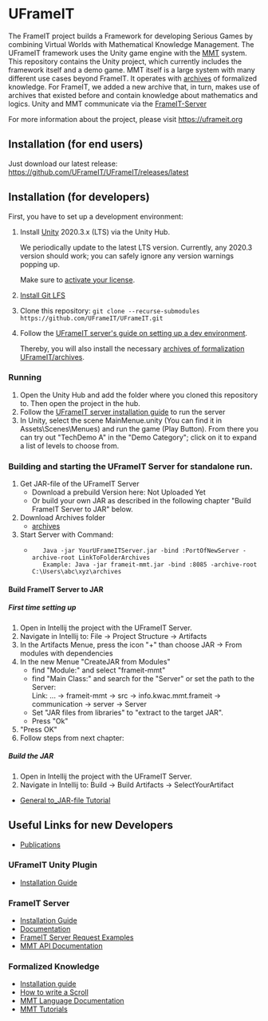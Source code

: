 # UFrameIT

The FrameIT project builds a Framework for developing Serious Games by combining Virtual Worlds with Mathematical Knowledge Management. 
The UFrameIT framework uses the Unity game engine with the [MMT](https://uniformal.github.io/) system.
This repository contains the Unity project, which currently includes the framework itself and a demo game.
MMT itself is a large system with many different use cases beyond FrameIT.
It operates with [archives](https://github.com/UFrameIT/archives) of formalized knowledge.
For FrameIT, we added a new archive that, in turn, makes use of archives that existed before and contain knowledge about mathematics and logics. 
Unity and MMT communicate via the [FrameIT-Server](https://github.com/UniFormal/MMT/tree/devel/src/frameit-mmt)

For more information about the project, please visit <https://uframeit.org>

## Installation (for end users)

Just download our latest release: <https://github.com/UFrameIT/UFrameIT/releases/latest>

## Installation (for developers)

First, you have to set up a development environment:

1. Install [Unity](https://unity3d.com/de/get-unity/download) 2020.3.x (LTS) via the Unity Hub.

   We periodically update to the latest LTS version. Currently, any 2020.3 version should work; you can safely ignore any version warnings popping up.
   
   Make sure to [activate your license](https://support.unity.com/hc/en-us/articles/211438683-How-do-I-activate-my-license).
   
2. [Install Git LFS](https://docs.github.com/en/free-pro-team@latest/github/managing-large-files/installing-git-large-file-storage)
3. Clone this repository: `git clone --recurse-submodules https://github.com/UFrameIT/UFrameIT.git`
4. Follow the [UFrameIT server's guide on setting up a dev environment](https://github.com/UniFormal/MMT/blob/devel/src/frameit-mmt/DEVENV.md).

   Thereby, you will also install the necessary [archives of formalization UFrameIT/archives](https://github.com/UFrameIT/archives).

### Running

1. Open the Unity Hub and add the folder where you cloned this repository to. Then open the project in the hub.
2. Follow the [UFrameIT server installation guide](https://github.com/UniFormal/MMT/blob/devel/src/frameit-mmt/installation.md) to run the server
3. In Unity, select the scene MainMenue.unity (You can find it in Assets\Scenes\Menues) and run the game (Play Button). From there you can try out "TechDemo A" in the "Demo Category"; click on it to expand a list of levels to choose from.

### Building and starting the UFrameIT Server for standalone run.

1. Get JAR-file of the UFrameIT Server  
   * Download a prebuild Version here: Not Uploaded Yet
   * Or build your own JAR as described in the following chapter "Build FrameIT Server to JAR" below.  
3. Download Archives folder
   * [archives](https://github.com/UFrameIT/archives)
5. Start Server with Command:
   *  ```  
         Java -jar YourUFrameITServer.jar -bind :PortOfNewServer -archive-root LinkToFolderArchives
         Example: Java -jar frameit-mmt.jar -bind :8085 -archive-root C:\Users\abc\xyz\archives
      ```   

####  Build FrameIT Server to JAR 

##### First time setting up
1. Open in Intellij the project with the UFrameIT Server.
2. Navigate in Intellij to: File -> Project Structure -> Artifacts
3. In the Artifacts Menue, press the icon "+" than choose JAR -> From modules with dependencies
4. In the new Menue "CreateJAR from Modules"
   * find "Module:" and select "frameit-mmt"
   * find "Main Class:" and search for the "Server" or set the path to the Server:  
         Link: ... -> frameit-mmt -> src -> info.kwac.mmt.frameit -> communication -> server -> Server
   * Set "JAR files from libraries" to "extract to the target JAR".
   * Press "Ok"
5. "Press OK"
6. Follow steps from next chapter:

##### Build the JAR
1. Open in Intellij the project with the UFrameIT Server.
2. Navigate in Intellij to: Build -> Build Artifacts -> SelectYourArtifact

*  [General to_JAR-file Tutorial](https://riptutorial.com/intellij-idea/example/16922/building-a--jar)


## Useful Links for new Developers
* [Publications](https://kwarc.github.io/bibs/frameit/)

### UFrameIT Unity Plugin
* [Installation Guide](https://github.com/UFrameIT/UFrameIT/blob/master/README.md)

### FrameIT Server
* [Installation Guide](https://github.com/UniFormal/MMT/blob/master/src/frameit-mmt/installation.md)
* [Documentation](https://github.com/UniFormal/MMT/blob/master/src/frameit-mmt/README.md)
* [FrameIT Server Request Examples](https://kwarc-frameit.postman.co/workspace/FrameIT-Postman-Workspace~d9c28eb0-b28c-47b9-8403-864de6799418/documentation/9866886-8347f2b8-c8a6-4c8b-800c-c4d3b01c9580)
* [MMT API Documentation](https://uniformal.github.io//doc/api/)

### Formalized Knowledge
* [Installation guide](https://github.com/UFrameIT/archives/blob/master/README.md)
* [How to write a Scroll](https://gl.mathhub.info/FrameIT/frameworld/-/tree/devel/source/Scrolls)
* [MMT Language Documentation](https://uniformal.github.io//doc/language/)
* [MMT Tutorials](https://uniformal.github.io//doc/tutorials/)

